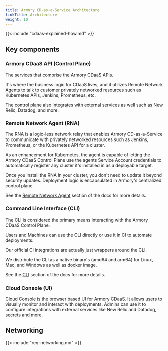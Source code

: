 ```yaml
---
title: Armory CD-as-a-Service Architecture
linkTitle: Architecture
weight: 10
---
```


{{< include "cdaas-explained-how.md" >}}

## Key components

### Armory CDaaS API (Control Plane)
The services that comprise the Armory CDaaS APIs.

It's where the business logic for CDaaS lives, and it utilizes Remote Network Agents to talk to customer privately networked resources such as Kubernetes APIs, Jenkins, Prometheus, etc.

The control plane also integrates with external services as well such as New Relic, Datadog, and more.

### Remote Network Agent (RNA)

The RNA is a logic-less network relay that enables Armory CD-as-a-Service to communicate with privately networked resources such as Jenkins, Prometheus, or the Kubernetes API for a cluster.

As an enhancement for Kubernetes, the agent is capable of letting the Armory CDaaS Control Plane use the agents Service Account credentials to automatically register any cluster it's installed in as a deployable target.

Once you install the RNA in your cluster, you don't need to update it beyond security updates. Deployment logic is encapsulated in Armory's centralized control plane.

See the [Remote Network Agent](/remote-network-agent/overview) section of the docs for more details.


### Command Line Interface (CLI)

The CLI is considered the primary means interacting with the Armory CDaaS Control Plane.

Users and Machines can use the CLI directly or use it in CI to automate deployments.

Our official CI integrations are actually just wrappers around the CLI.

We distribute the CLI as a native binary's (amd64 and arm64) for Linux, Mac, and Windows as well as docker image.

See the [CLI](/cli) section of the docs for more details.

### Cloud Console (UI)

Cloud Console is the browser based UI for Armory CDaaS. It allows users to visually monitor and interact with deployments. Admins can use it to configure integrations with external services like New Relic and Datadog, secrets and more. 

## Networking

{{< include "req-networking.md" >}}
